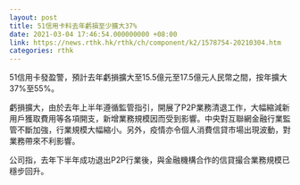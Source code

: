 ```yaml
---
layout: post
title: 51信用卡料去年虧損至少擴大37%
date: 2021-03-04 17:46:54.000000000 +08:00
link: https://news.rthk.hk/rthk/ch/component/k2/1578754-20210304.htm
categories: rthk
---
```


51信用卡發盈警，預計去年虧損擴大至15.5億元至17.5億元人民幣之間，按年擴大37%至55%。

虧損擴大，由於去年上半年遵循監管指引，開展了P2P業務清退工作，大幅縮減新用戶獲取費用等各項開支，新增業務規模因而受到影響。中央對互聯網金融行業監管不斷加強，行業規模大幅縮小。另外，疫情亦令個人消費信貸市場出現波動，對業務帶來不利影響。

公司指，去年下半年成功退出P2P行業後，與金融機構合作的信貸撮合業務規模已穩步回升。
